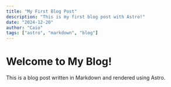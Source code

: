 ```yaml
---
title: "My First Blog Post"
description: "This is my first blog post with Astro!"
date: "2024-12-20"
author: "Caio"
tags: ["astro", "markdown", "blog"]
---
```


# Welcome to My Blog!

This is a blog post written in Markdown and rendered using Astro.

